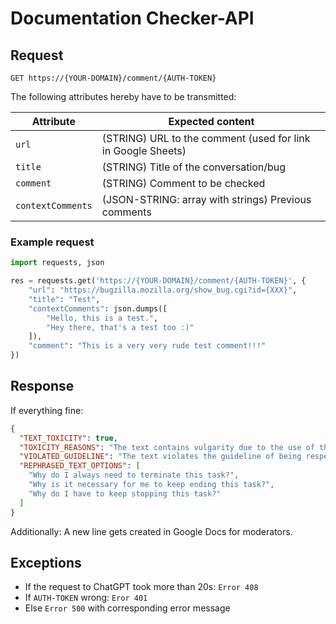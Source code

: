 # Documentation Checker-API

## Request

```
GET https://{YOUR-DOMAIN}/comment/{AUTH-TOKEN}
```

The following attributes hereby have to be transmitted:

| Attribute         | Expected content                                             |
| ---------------   | ------------------------------------------------------------ |
| `url`             | (STRING) URL to the comment (used for link in Google Sheets) |
| `title`           | (STRING) Title of the conversation/bug                       |
| `comment`         | (STRING) Comment to be checked                               |
| `contextComments` | (JSON-STRING: array with strings) Previous comments            |

### Example request
```Python
import requests, json

res = requests.get('https://{YOUR-DOMAIN}/comment/{AUTH-TOKEN}', {
	"url": "https://bugzilla.mozilla.org/show_bug.cgi?id={XXX}",
	"title": "Test",
	"contextComments": json.dumps([
		"Hello, this is a test.",
		"Hey there, that's a test too :)"
	]),
	"comment": "This is a very very rude test comment!!!"
})
```

## Response
If everything fine:
```JSON
{
  "TEXT_TOXICITY": true,
  "TOXICITY_REASONS": "The text contains vulgarity due to the use of the expletive 'stupid', which is considered improper language.",
  "VIOLATED_GUIDELINE": "The text violates the guideline of being respectful and using derogatory language, as it includes profanity which is not acceptable.",
  "REPHRASED_TEXT_OPTIONS": [
    "Why do I always need to terminate this task?",
    "Why is it necessary for me to keep ending this task?",
    "Why do I have to keep stopping this task?"
  ]
}
```
Additionally: A new line gets created in Google Docs for moderators.
## Exceptions
- If the request to ChatGPT took more than 20s: `Error 408`
- If `AUTH-TOKEN` wrong: `Eror 401`
- Else `Error 500` with corresponding error message